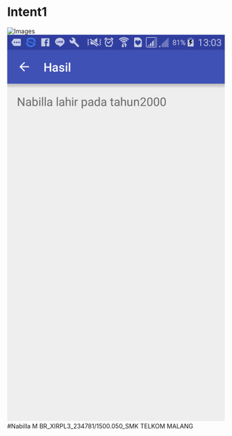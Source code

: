 # Intent1
![Images](https://github.com/Nabillabsyrl/Intent1/blob/master/Screenshot_2016-10-13-13-03-05.png)
![Images](https://github.com/Nabillabsyrl/Intent1/blob/master/Screenshot_2016-10-13-13-03-08.png)
#Nabilla M BR_XIRPL3_234781/1500.050_SMK TELKOM MALANG
